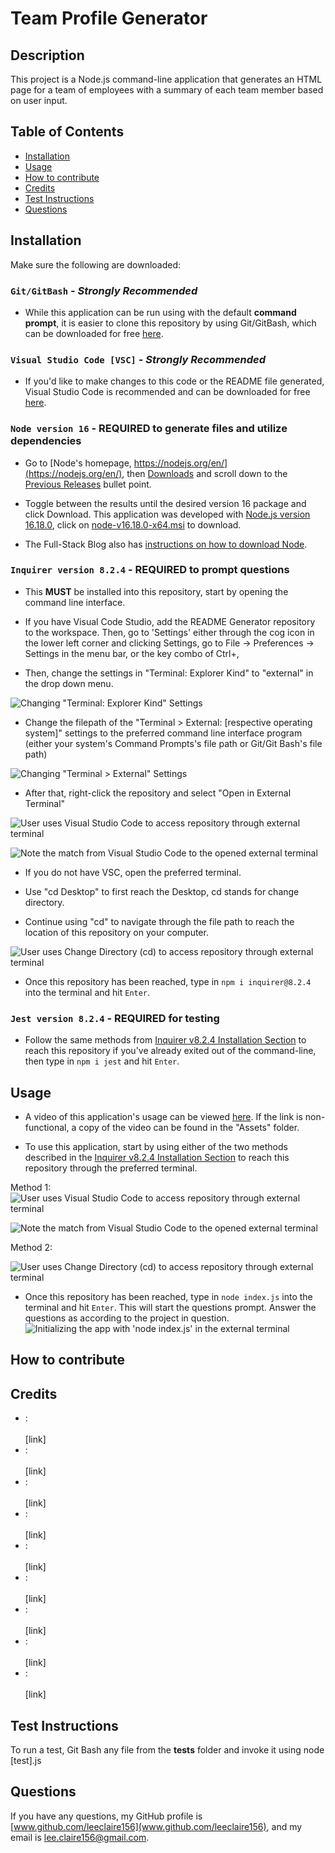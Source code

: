 
# Team Profile Generator
  
  ## Description

  This project is a Node.js command-line application that generates an HTML page for a team of employees with a summary of each team member based on user input.
  
  ## Table of Contents
  - [Installation](#installation)
  - [Usage](#usage)
  - [How to contribute](#how-to-contribute)
  - [Credits](#credits)
  - [Test Instructions](#test-instructions)
  - [Questions](#questions)

  ## Installation

  Make sure the following are downloaded:

  ### `Git/GitBash` - *Strongly Recommended*
  * While this application can be run using with the default **command prompt**, it is easier to clone this repository by using Git/GitBash, which can be downloaded for free [here](https://git-scm.com/downloads).

  ### `Visual Studio Code [VSC]` - *Strongly Recommended*

  * If you'd like to make changes to this code or the README file generated, Visual Studio Code is recommended and can be downloaded for free [here](https://code.visualstudio.com/download).

  ### `Node version 16` - **REQUIRED** to generate files and utilize dependencies
  * Go to [Node's homepage, https://nodejs.org/en/](https://nodejs.org/en/), then [Downloads](https://nodejs.org/en/download/) and scroll down to the [Previous Releases](https://nodejs.org/en/download/releases/) bullet point. 

  * Toggle between the results until the desired version 16 package and click Download. This application was developed with [Node.js version 16.18.0](https://nodejs.org/dist/v16.18.0/), click on [node-v16.18.0-x64.msi](https://nodejs.org/download/release/v16.18.0/node-v16.18.0-x64.msi) to download.

  * The Full-Stack Blog also has [instructions on how to download Node](https://coding-boot-camp.github.io/full-stack/nodejs/how-to-install-nodejs).

  ### `Inquirer version 8.2.4` - **REQUIRED** to prompt questions

  * This **MUST** be installed into this repository, start by opening the command line interface.

  * If you have Visual Code Studio, add the README Generator repository to the workspace. Then, go to 'Settings' either through the cog icon in the lower left corner and clicking Settings, go to File -> Preferences -> Settings in the menu bar, or the key combo of Ctrl+,

  * Then, change the settings in "Terminal: Explorer Kind" to "external" in the drop down menu.

  ![Changing "Terminal: Explorer Kind" Settings](./assets/screenshots/External-Terminal-Settings-1.PNG)
          
  * Change the filepath of the "Terminal > External: [respective operating system]" settings to the preferred command line interface program (either your system's Command Prompts's file path or Git/Git Bash's file path)

  ![Changing "Terminal > External" Settings](./Assets/Screenshots/External-Terminal-Settings-1.PNG)

  * After that, right-click the repository and select "Open in External Terminal"

  ![User uses Visual Studio Code to access repository through external terminal](./Assets/Screenshots/External-Terminal-Method-1-1.PNG)

  ![Note the match from Visual Studio Code to the opened external terminal](./Assets/Screenshots/External-Terminal-Method-1-2.PNG)


  * If you do not have VSC, open the preferred terminal.

  * Use "cd Desktop" to first reach the Desktop, cd stands for change directory.

  * Continue using "cd" to navigate through the file path to reach the location of this repository on your computer.

  ![User uses Change Directory (cd) to access repository through external terminal](./Assets/Screenshots/External-Terminal-Method-2.PNG)

  * Once this repository has been reached, type in `npm i inquirer@8.2.4` into the terminal and hit `Enter`.

  ### `Jest version 8.2.4` - **REQUIRED** for testing
  
  * Follow the same methods from [Inquirer v8.2.4 Installation Section](#inquirer-version-824---required-to-prompt-questions) to reach this repository if you've already exited out of the command-line, then type in `npm i jest` and hit `Enter`.

  ## Usage
  * A video of this application's usage can be viewed [here](https://drive.google.com/file/d/1pbLwfHMrcf_RUMx4d5a3OQEtI1hKC_xq/view). If the link is non-functional, a copy of the video can be found in the "Assets" folder.

  * To use this application, start by using either of the two methods described in the [Inquirer v8.2.4 Installation Section](#inquirer-version-824---required-to-prompt-questions) to reach this repository through the preferred terminal.

  Method 1:
  ![User uses Visual Studio Code to access repository through external terminal](./Assets/Screenshots/External-Terminal-Method-1-1.PNG)

  ![Note the match from Visual Studio Code to the opened external terminal](./Assets/Screenshots/External-Terminal-Method-1-2.PNG)

  Method 2:

  ![User uses Change Directory (cd) to access repository through external terminal](./Assets/Screenshots/External-Terminal-Method-2.PNG)

  * Once this repository has been reached, type in `node index.js` into the terminal and hit `Enter`. This will start the questions prompt. Answer the questions as according to the project in question.
  ![Initializing the app with 'node index.js' in the external terminal](./Assets/Screenshots/External-Terminal-Initializing.PNG)
  
  ## How to contribute
  

  ## Credits
  * []():<br></br> [link]
  * []():<br></br> [link]
  * []():<br></br> [link]
  * []():<br></br> [link]
  * []():<br></br> [link]
  * []():<br></br> [link]
  * []():<br></br> [link]
  * []():<br></br> [link]
  * []():<br></br> [link]

  ## Test Instructions

  To run a test, Git Bash any file from the __tests__ folder and invoke it using node [test].js
    
  ## Questions
  
  If you have any questions, my GitHub profile is [www.github.com/leeclaire156](www.github.com/leeclaire156), and my email is [lee.claire156@gmail.com](mailto:lee.claire156@gmail.com).